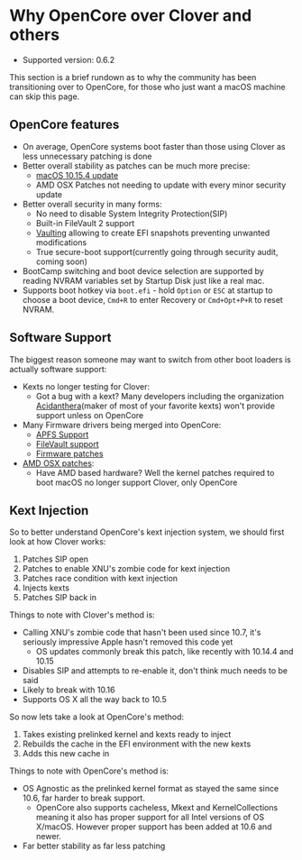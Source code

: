# Why OpenCore over Clover and others

* Supported version: 0.6.2

This section is a brief rundown as to why the community has been transitioning over to OpenCore, for those who just want a macOS machine can skip this page.

## OpenCore features

* On average, OpenCore systems boot faster than those using Clover as less unnecessary patching is done
* Better overall stability as patches can be much more precise:
  * [macOS 10.15.4 update](https://www.reddit.com/r/hackintosh/comments/fo9bfv/macos_10154_update/)
  * AMD OSX Patches not needing to update with every minor security update
* Better overall security in many forms:
  * No need to disable System Integrity Protection(SIP)
  * Built-in FileVault 2 support
  * [Vaulting](https://dortania.github.io/OpenCore-Post-Install/universal/security.html#Vault) allowing to create EFI snapshots preventing unwanted modifications
  * True secure-boot support(currently going through security audit, coming soon)
* BootCamp switching and boot device selection are supported by reading NVRAM variables set by Startup Disk just like a real mac.
* Supports boot hotkey via `boot.efi` - hold `Option` or `ESC` at startup to choose a boot device, `Cmd+R` to enter Recovery or `Cmd+Opt+P+R` to reset NVRAM.

## Software Support

The biggest reason someone may want to switch from other boot loaders is actually software support:

* Kexts no longer testing for Clover:
  * Got a bug with a kext? Many developers including the organization [Acidanthera](https://github.com/acidanthera)(maker of most of your favorite kexts) won't provide support unless on OpenCore
* Many Firmware drivers being merged into OpenCore:
  * [APFS Support](https://github.com/acidanthera/AppleSupportPkg)
  * [FileVault support](https://github.com/acidanthera/AppleSupportPkg)
  * [Firmware patches](https://github.com/acidanthera/AptioFixPkg)
* [AMD OSX patches](https://github.com/AMD-OSX/AMD_Vanilla/tree/opencore):
  * Have AMD based hardware? Well the kernel patches required to boot macOS no longer support Clover, only OpenCore

## Kext Injection

So to better understand OpenCore's kext injection system, we should first look at how Clover works:

1. Patches SIP open
2. Patches to enable XNU's zombie code for kext injection
3. Patches race condition with kext injection
4. Injects kexts
5. Patches SIP back in

Things to note with Clover's method is:

* Calling XNU's zombie code that hasn't been used since 10.7, it's seriously impressive Apple hasn't removed this code yet
  * OS updates commonly break this patch, like recently with 10.14.4 and 10.15
* Disables SIP and attempts to re-enable it, don't think much needs to be said
* Likely to break with 10.16
* Supports OS X all the way back to 10.5

So now lets take a look at OpenCore's method:

1. Takes existing prelinked kernel and kexts ready to inject
2. Rebuilds the cache in the EFI environment with the new kexts
3. Adds this new cache in

Things to note with OpenCore's method is:

* OS Agnostic as the prelinked kernel format as stayed the same since  10.6, far harder to break support.
  * OpenCore also supports cacheless, Mkext and KernelCollections meaning it also has proper support for all Intel versions of OS X/macOS. However proper support has been added at 10.6 and newer.
* Far better stability as far less patching
